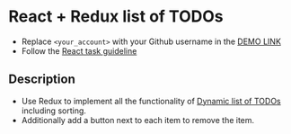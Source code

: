 # React + Redux list of TODOs
- Replace `<your_account>` with your Github username in the
  [DEMO LINK](https://DanyloLipar.github.io/react_redux-list-of-todos/)
- Follow the [React task guideline](https://github.com/mate-academy/react_task-guideline#react-tasks-guideline)

## Description
- Use Redux to implement all the functionality of [Dynamic list of TODOs](https://github.com/mate-academy/react_dynamic-list-of-todos#description) including sorting.
- Additionally add a button next to each item to remove the item.

